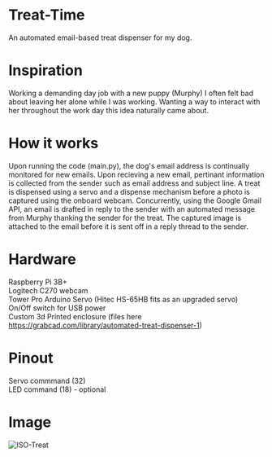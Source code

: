 # Treat-Time
An automated email-based treat dispenser for my dog. 

# Inspiration
Working a demanding day job with a new puppy (Murphy) I often felt bad about leaving her alone while I was working. Wanting a way to interact with her throughout the work day this idea naturally came about.

# How it works
Upon running the code (main.py), the dog's email address is continually monitored for new emails. Upon recieving a new email, pertinant information is collected from the sender such as email address and subject line. A treat is dispensed using a servo and a dispense mechanism before a photo is captured using the onboard webcam. Concurrently, using the Google Gmail API, an email is drafted in reply to the sender with an automated message from Murphy thanking the sender for the treat. The captured image is attached to the email before it is sent off in a reply thread to the sender.

# Hardware
Raspberry Pi 3B+<br />
Logitech C270 webcam<br />
Tower Pro Arduino Servo (Hitec HS-65HB fits as an upgraded servo)<br />
On/Off switch for USB power <br />
Custom 3d Printed enclosure (files here https://grabcad.com/library/automated-treat-dispenser-1)

# Pinout
Servo commmand (32)<br />
LED command (18) - optional

# Image
![ISO-Treat](https://user-images.githubusercontent.com/92692830/200192450-0a911578-1681-4d07-85ab-2050a7216652.png)
